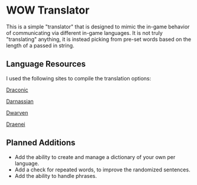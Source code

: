 # WOW Translator

This is a simple "translator" that is designed to mimic the in-game behavior of communicating via different in-game languages. It is not truly "translating" anything, it is instead picking from pre-set words based on the length of a passed in string.

## Language Resources

I used the following sites to compile the translation options:

[Draconic](https://wowpedia.fandom.com/wiki/Draconic)

[Darnassian](https://wowpedia.fandom.com/wiki/Darnassian)

[Dwarven](<https://wowpedia.fandom.com/wiki/Dwarven_(language)>)

[Draenei](<https://wowpedia.fandom.com/wiki/Draenei_(language)>)

## Planned Additions

- Add the ability to create and manage a dictionary of your own per language.
- Add a check for repeated words, to improve the randomized sentences.
- Add the ability to handle phrases.
